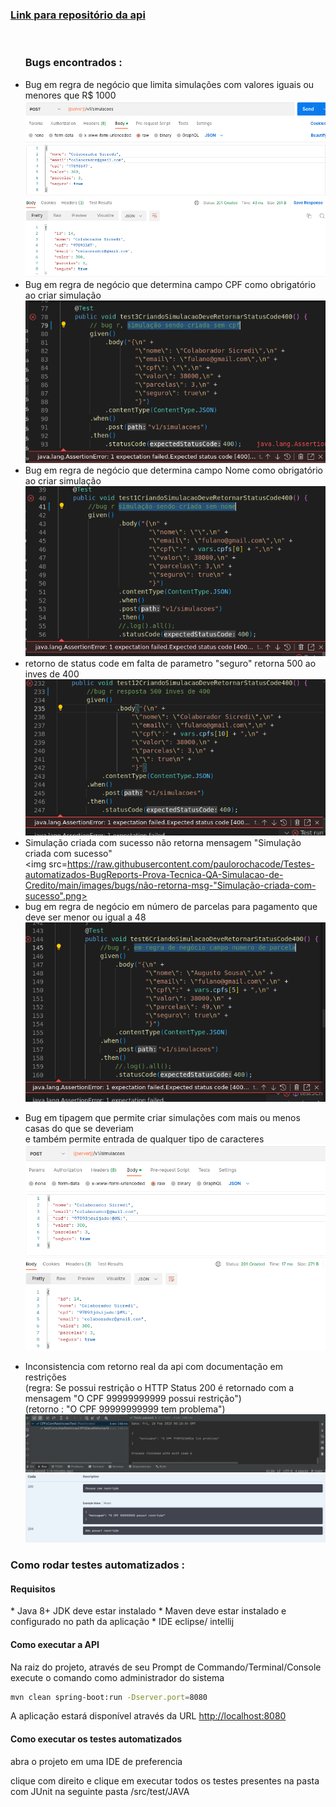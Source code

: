 <h3>
 <a href="https://github.com/paulorochacode/Prova-Tecnica-API-Rest-Java-Spring-Simulacao-de-Credito">Link para repositório da api</a>
</h3>


 
<a></br>
    <ul><h3>Bugs encontrados :</h3>
        <li>Bug em regra de negócio que limita simulações com valores iguais ou menores que R$ 1000</br>
        <img src=https://raw.githubusercontent.com/paulorochacode/Testes-automatizados-BugReports-Prova-Tecnica-QA-Simulacao-de-Credito/main/images/bugs/bug1-criar-simulacao-valor-minimo.png>
        </li>
        <li>Bug em regra de negócio que determina campo CPF como obrigatório ao criar simulação</br>
        <img src=https://raw.githubusercontent.com/paulorochacode/Testes-automatizados-BugReports-Prova-Tecnica-QA-Simulacao-de-Credito/main/images/bugs/simulação-sendo-criada-sem-cpf.png>
        </li>
        <li>Bug em regra de negócio que determina campo Nome como obrigatório ao criar simulação</br>
        <img src=https://raw.githubusercontent.com/paulorochacode/Testes-automatizados-BugReports-Prova-Tecnica-QA-Simulacao-de-Credito/main/images/bugs/simulação-sendo-criada-sem-nome.png>
        </li>
        </li>
        <li>retorno de status code em falta de parametro "seguro" retorna 500 ao inves de 400</br>
        <img src=https://raw.githubusercontent.com/paulorochacode/Testes-automatizados-BugReports-Prova-Tecnica-QA-Simulacao-de-Credito/main/images/bugs/resposta-500-inves-400.png>
        </li>
        <li>Simulação criada com sucesso não retorna mensagem "Simulação criada com sucesso"</br>
        <img src=https://raw.githubusercontent.com/paulorochacode/Testes-automatizados-BugReports-Prova-Tecnica-QA-Simulacao-de-Credito/main/images/bugs/não-retorna-msg-"Simulação-criada-com-sucesso".png>
        </li>
        <li>bug em regra de negócio em número de parcelas para pagamento que deve ser menor ou igual a 48</br>
        <img src=https://raw.githubusercontent.com/paulorochacode/Testes-automatizados-BugReports-Prova-Tecnica-QA-Simulacao-de-Credito/main/images/bugs/em-regra-de-negocio-campo-numero-de-parcelas.png>
        </li>
   </ul>
   <ul>
        <li>Bug em tipagem que permite criar simulações com mais ou menos casas do que se deveriam</br>
        e também permite entrada de qualquer tipo de caracteres</br>
        <img src=https://github.com/paulorochacode/Testes-automatizados-BugReports-Prova-Tecnica-QA-Simulacao-de-Credito/blob/main/images/bugs/bug2-criar-simulacao-cpf-type.png?raw=true>
        </li>
   </ul>
    <ul>
        <li>
        Inconsistencia com retorno real da api com documentação em restrições</br>
        (regra: Se possui restrição o HTTP Status 200 é retornado com a mensagem "O CPF 99999999999 possui restrição")</br>
        (retorno : "O CPF 99999999999 tem problema")</br>
        <img src=https://github.com/paulorochacode/Testes-automatizados-BugReports-Prova-Tecnica-QA-Simulacao-de-Credito/blob/main/images/bugs/inconsistencia1img1.png?raw=true></br>
        <img src=https://github.com/paulorochacode/Testes-automatizados-BugReports-Prova-Tecnica-QA-Simulacao-de-Credito/blob/main/images/bugs/inconsistencia1img2.png?raw=true></br>
        </li>
   </ul>
</a>
<!--
<h3>Testes Executados :</h3>
 -->
<h3>Como rodar testes automatizados :</h3>

<h4>Requisitos</h4>
 * Java 8+ JDK deve estar instalado
 * Maven deve estar instalado e configurado no path da aplicação
 * IDE eclipse/ intellij

<h4>Como executar a API</h4>

Na raiz do projeto, através de seu Prompt de Commando/Terminal/Console execute o comando como administrador do sistema 

```bash
mvn clean spring-boot:run -Dserver.port=8080
```

A aplicação estará disponível através da URL [http://localhost:8080](http://localhost:8080) 

<h4>Como executar os testes automatizados</h4>

abra o projeto em uma IDE de preferencia

clique com direito e clique em executar todos os testes presentes na pasta com JUnit na seguinte pasta /src/test/JAVA


